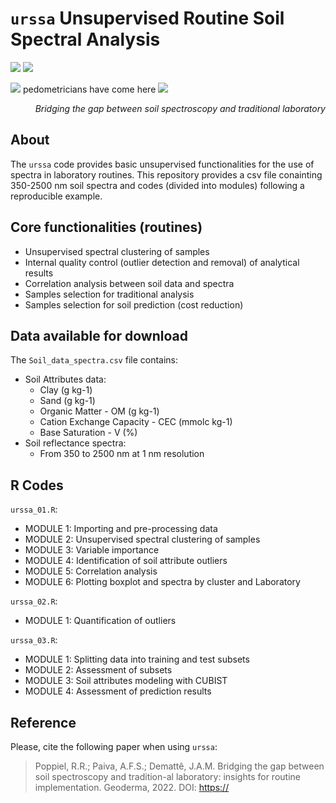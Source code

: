 # `urssa` Unsupervised Routine Soil Spectral Analysis
<p align='left'>
  <a href="#"><img src="https://img.shields.io/badge/repo%20status-100%25%20ready-green"></a>
    <a href="#"><img src="https://img.shields.io/badge/Last%20update-05--Mar--2022-blueviolet"></a>
</p>
<p align='left'>
  <a href="#"><img src="https://badges.pufler.dev/visits/raulpoppiel/urssa"></a> pedometricians have come here
    <a href="#"><img src="https://img.shields.io/github/downloads-pre/raulpoppiel/urssa/latest/total"></a>
</p>
<em><p align="right"> Bridging the gap between soil spectroscopy and traditional laboratory </p></em>

## About
The `urssa` code provides basic unsupervised functionalities for the use of spectra in laboratory routines. 
This repository provides a csv file conainting 350-2500 nm soil spectra and codes (divided into modules) following a reproducible example.


## Core functionalities (routines)
- Unsupervised spectral clustering of samples
- Internal quality control (outlier detection and removal) of analytical results
- Correlation analysis between soil data and spectra
- Samples selection for traditional analysis
- Samples selection for soil prediction (cost reduction)

## Data available for download
The `Soil_data_spectra.csv` file contains:
* Soil Attributes data: 
    - Clay (g kg-1)
    - Sand (g kg-1) 
    - Organic Matter - OM (g kg-1) 
    - Cation Exchange Capacity - CEC (mmolc kg-1) 
    - Base Saturation - V (%)
* Soil reflectance spectra: 
    - From 350 to 2500 nm at 1 nm resolution

## R Codes
`urssa_01.R`:
- MODULE 1: Importing and pre-processing data
- MODULE 2: Unsupervised spectral clustering of samples
- MODULE 3: Variable importance
- MODULE 4: Identification of soil attribute outliers
- MODULE 5: Correlation analysis
- MODULE 6: Plotting boxplot and spectra by cluster and Laboratory

`urssa_02.R`:
- MODULE 1: Quantification of outliers

`urssa_03.R`:
- MODULE 1: Splitting data into training and test subsets
- MODULE 2: Assessment of subsets
- MODULE 3: Soil attributes modeling with CUBIST
- MODULE 4: Assessment of prediction results


## Reference
Please, cite the following paper when using `urssa`:

> Poppiel, R.R.; Paiva, A.F.S.; Demattê, J.A.M. Bridging the gap between soil spectroscopy and tradition-al laboratory: insights for routine implementation. Geoderma, 2022. DOI: [https://](https://)
